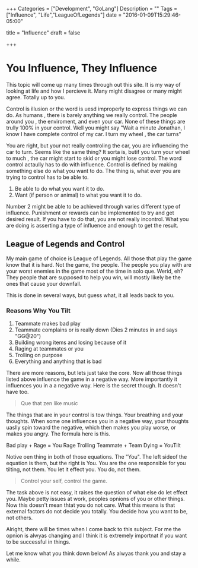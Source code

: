 +++
Categories = ["Development", "GoLang"]
Description = ""
Tags = ["Influence", "Life","LeagueOfLegends"]
date = "2016-01-09T15:29:46-05:00"

title = "Influence"
draft = false

+++


# You Influence, They Influence

This topic will come up many times through out this site. It is my way of looking at life and how I percieve it. Many might disagree or many might agree. Totally up to you.

Control is illusion or the word is uesd improperly to express things we can do. As humans , there is barely anything we really control. The people around you , the enviroment, and even your car. None of these things are trully 100% in your control. Well you might say "Wait a minute Jonathan, I know I have complete control of my car. I turn my wheel , the car turns"

You are right, but your not really controling the car, you are influencing the car to turn. Seems like the same thing? It sorta is, butif you turn your wheel to much , the car might start to skid or you might lose control. The word control actaully has to do with influence. Control is defined by making something else do what you want to do. The thing is, what ever you are trying to control has to be able to.

1. Be able to do what you want it to do.
2. Want (if person or animal) to what you want it to do.

Number 2 might be able to be achieved through varies different type of influence. Punishment or rewards can be implemented to try and get desired result. If you have to do that, you are not really incontrol. What you are doing is asserting a type of influence and enough to get the result.

## League of Legends and Control

My main game of choice is League of Legends. All those that play the game know that it is hard. Not the game, the people. The people you play with are your worst enemies in the game most of the time in solo que. Werid, eh? They people that are supposed to help you win, will mostly likely be the ones that cause your downfall.

This is done in several ways, but guess what, it all leads back to you.

### Reasons Why You Tilt

1. Teammate makes bad play
2. Teammate complains or is really down (Dies 2 minutes in and says "GG@20")
3. Building wrong items and losing because of it
4. Raging at teammates or you
5. Trolling on purpose
6. Everything and anything that is bad

There are more reasons, but lets just take the core. Now all those things listed above influence the game in a negative way. More importantly it influences you in a a negative way. Here is the secret though. It doesn't have too.

> Que that zen like music

The things that are in your control is tow things. Your breathing and your thoughts. When some one influences you in a negative way, your thoughts uaslly spin toward the negative, which then makes you play worse, or makes you angry. The formula here is this.

Bad play + Rage = You Rage
Trolling Teammate + Team Dying = YouTilt

Notive oen thing in both of those equations. The "You". The left sideof the equation is them, but the right is You. You are the one responsible for you tilting, not them. You let it effect you. You do, not them.

>Control your self, control the game.


The task above is not easy, it raises the question of what else do let effect you. Maybe petty issues at work, peoples opnions of you or other things. Now this doesn't mean thtat you do not care. What this means is that external factors do not decide you totally. You decide how you want to be, not others.

Alright, there will be times when I come back to this subject. For me the opnion is alwyas changing and I think it is extremely importnat if you want to be successful in things.

Let me know what you think down below! As alwyas thank you and stay a while.
